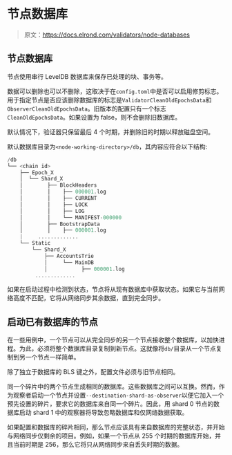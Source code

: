 # 节点数据库

> 原文：<https://docs.elrond.com/validators/node-databases>

 ## **节点数据库**

节点使用串行 LevelDB 数据库来保存已处理的块、事务等。

数据可以删除也可以不删除，这取决于在`config.toml`中是否可以启用修剪标志。用于指定节点是否应该删除数据库的标志是`ValidatorCleanOldEpochsData`和`ObserverCleanOldEpochsData`。旧版本的配置只有一个标志`CleanOldEpochsData`。如果设置为 false，则不会删除旧数据库。

默认情况下，验证器只保留最后 4 个时期，并删除旧的时期以释放磁盘空间。

默认数据库目录为`<node-working-directory>/db`，其内容应符合以下结构:

```rust
/db
└── <chain id>
    ├── Epoch_X
    │  └── Shard_X
    │        ├── BlockHeaders
    │        │    ├── 000001.log
    │        │    ├── CURRENT
    │        │    ├── LOCK
    │        │    ├── LOG
    │        │    └── MANIFEST-000000
    │        ├── BootstrapData
    │        │    ├── 000001.log
    |     .............
    └── Static
        └── Shard_X
            ├── AccountsTrie
            │     └── MainDB
            │           ├── 000001.log
         ............. 
```

如果在启动过程中检测到状态，节点将从现有数据库中获取状态。如果它与当前网络高度不匹配，它将从网络同步其余数据，直到完全同步。

## **启动已有数据库的节点**

在一些用例中，一个节点可以从完全同步的另一个节点接收整个数据库，以加快进程。为此，必须将整个数据库目录复制到新节点。这就像将`db/`目录从一个节点复制到另一个节点一样简单。

除了独立于数据库的 BLS 键之外，配置文件必须与旧节点相同。

同一个碎片中的两个节点生成相同的数据库。这些数据库之间可以互换。然而，作为观察者启动一个节点并设置`--destination-shard-as-observer`以便它加入一个预先设置的碎片，要求它的数据库来自同一个碎片。因此，用 shard 0 节点的数据库启动 shard 1 中的观察器将导致忽略数据库和仅网络数据获取。

如果配置和数据库的碎片相同，那么节点应该具有来自数据库的完整状态，并开始与网络同步仅剩余的项目。例如，如果一个节点从 255 个时期的数据库开始，并且当前时期是 256，那么它将只从网络同步来自丢失时期的数据。